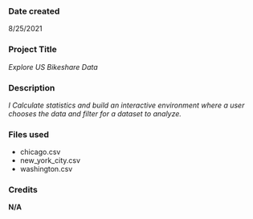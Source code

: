 
### Date created
8/25/2021

### Project Title
*Explore US Bikeshare Data*

### Description
*I Calculate statistics and build an interactive environment where a user chooses the data and filter for a dataset to analyze.*

### Files used
* chicago.csv
* new_york_city.csv
* washington.csv

### Credits
**N/A**

